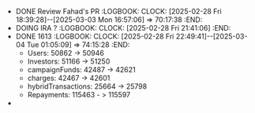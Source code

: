 - DONE Review Fahad's PR
  :LOGBOOK:
  CLOCK: [2025-02-28 Fri 18:39:28]--[2025-03-03 Mon 16:57:06] =>  70:17:38
  :END:
- DOING IRA ?
  :LOGBOOK:
  CLOCK: [2025-02-28 Fri 21:41:06]
  :END:
- DONE 1613
  :LOGBOOK:
  CLOCK: [2025-02-28 Fri 22:49:41]--[2025-03-04 Tue 01:05:09] =>  74:15:28
  :END:
	- Users: 50862 -> 50946
	- Investors: 51166 -> 51250
	- campaignFunds: 42487 -> 42621
	- charges: 42467 -> 42601
	- hybridTransactions: 25664 -> 25798
	- Repayments: 115463 - > 115597
-